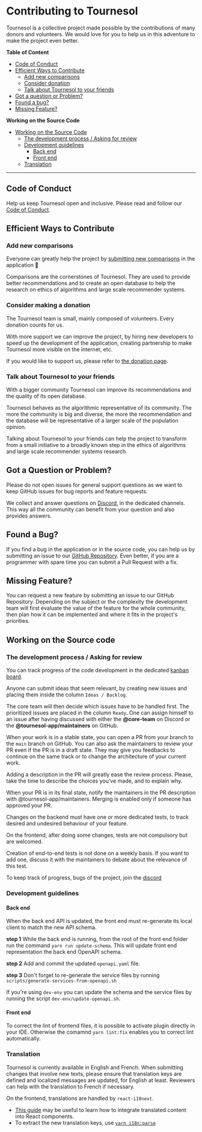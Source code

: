 # Contributing to Tournesol

Tournesol is a collective project made possible by the contributions of many
donors and volunteers. We would love for you to help us in this adventure to
make the project even better.

**Table of Content**

- [Code of Conduct](#code-of-conduct)
- [Efficient Ways to Contribute](#efficient-ways-to-contribute)
  - [Add new comparisons](#add-new-comparisons)
  - [Consider donation](#consider-donation)
  - [Talk about Tournesol to your friends](#talk-about-tournesol-to-your-friends)
- [Got a question or Problem?](#got-a-question-or-problem)
- [Found a bug?](#found-a-bug)
- [Missing Feature?](#missing-feature)

**Working on the Source Code**

- [Working on the Source Code](#working-on-the-source-code)
  - [The development process / Asking for review](#the-development-process--asking-for-review)
  - [Development guidelines](#development-guidelines)
    - [Back end](#back-end)
    - [Front end](#front-end)
  - [Translation](#translation)

---

## Code of Conduct

Help us keep Tournesol open and inclusive. Please read and follow our
[Code of Conduct](./CODE_OF_CONDUCT.md).

## Efficient Ways to Contribute

### Add new comparisons

Everyone can greatly help the project by
[submitting new comparisons][ts-compare] in the application 🌻

Comparisons are the cornerstones of Tournesol. They are used to provide
better recommendations and to create an open database to help the research
on ethics of algorithms and large scale recommender systems.

### Consider making a donation

The Tournesol team is small, mainly composed of volunteers. Every
donation counts for us.

With more support we can improve the project, by hiring new developers to
speed up the development of the application, creating partnership to make
Tournesol more visible on the internet, etc.

If you would like to support us, please refer to [the donation page][ts-donate].

### Talk about Tournesol to your friends

With a bigger community Tournesol can improve its recommendations and the
quality of its open database.

Tournesol behaves as the algorithmic representative of its community. The more
the community is big and diverse, the more the recommendation and the database
will be representative of a larger scale of the population opinion.

Talking about Tournesol to your friends can help the project to transform from
a small initiative to a broadly known step in the ethics of algorithms and
large scale recommender systems research.

## Got a Question or Problem?

Please do not open issues for general support questions as we want to keep
GitHub issues for bug reports and feature requests.

We collect and answer questions on [Discord][ts-discord-join], in the
dedicated channels. This way all the community can benefit from your question
and also provides answers.

## Found a Bug?

If you find a bug in the application or in the source code, you can help us by
submitting an issue to our [GitHub Repository][ts-github-repo]. Even better,
if you are a programmer with spare time you can submit a Pull Request with a
fix.

## Missing Feature?

You can request a new feature by submitting an issue to our GitHub Repository.
Depending on the subject or the complexity the development team will first
evaluate the value of the feature for the whole community, then plan how it
can be implemented and where it fits in the project's priorities.

## Working on the Source code

### The development process / Asking for review

You can track progress of the code development in the dedicated
[kanban board][ts-github-kanban].

Anyone can submit ideas that seem relevant, by creating new issues and
placing them inside the column `Ideas / Backlog`.

The core team will then decide which issues have to be handled first. The
prioritized issues are placed in the column `Ready`. One can assign himself to
an issue after having discussed with either the **@core-team** on Discord or the
**@tournesol-app/maintainers** on GitHub.

When your work is in a stable state, you can open a PR from your branch to the
`main` branch on GitHub. You can also ask the maintainers to review your PR
even if the PR is in a draft state. They may give you feedbacks to continue on
the same track or to change the architecture of your current work.

Adding a description in the PR will greatly ease the review process. Please,
take the time to describe the choices you've made, and to explain why.

When your PR is in its final state, notify the maintainers in the PR description
with @tournesol-app/maintainers. Merging is enabled only if someone has
approved your PR.

Changes on the backend must have one or more dedicated tests, to track desired
and undesired behaviour of your feature.

On the frontend, after doing some changes, tests are not compulsory but are
welcomed.

Creation of end-to-end tests is not done on a weekly basis. If you want to
add one, discuss it with the maintainers to debate about the relevance of
this test.

To keep track of progress, bugs of the project, join the
[discord][ts-discord-join]

### Development guidelines

#### Back end

When the back end API is updated, the front end must re-generate its local
client to match the new API schema.

**step 1** While the back end is running, from the root of the front end
folder run the command `yarn run update-schema`. This will update front
end representation the back end OpenAPI schema.

**step 2** Add and commit the updated `openapi.yaml` file.

**step 3** Don't forget to re-generate the service files by running
`scripts/generate-services-from-openapi.sh`

If you're using `dev-env` you can update the schema and the service files by running the script `dev-env/update-openapi.sh`.

#### Front end

To correct the lint of frontend files, it is possible to activate plugin
directly in your IDE. Otherwise the comamnd `yarn lint:fix` enables you to correct lint automatically.

### Translation

Tournesol is currently available in English and French. When submitting
changes that involve new texts, please ensure that translation keys
are defined and localized messages are updated, for English at least.
Reviewers can help with the translation to French if necessary.

On the frontend, translations are handled by `react-i18next`.

- [This guide](https://react.i18next.com/guides/quick-start#translate-your-content)
  may be useful to learn how to integrate translated content into React components.
- To extract the new translation keys, use [`yarn i18n:parse`](./frontend/README.md#yarn-i18nparse)

[ts-donate]: https://tournesol.app/about/donate
[ts-compare]: https://tournesol.app/comparison
[ts-github-repo]: https://github.com/tournesol-app/tournesol
[ts-github-kanban]: https://github.com/tournesol-app/tournesol/projects/9
[ts-discord-join]: https://discord.gg/WvcSG55Bf3
